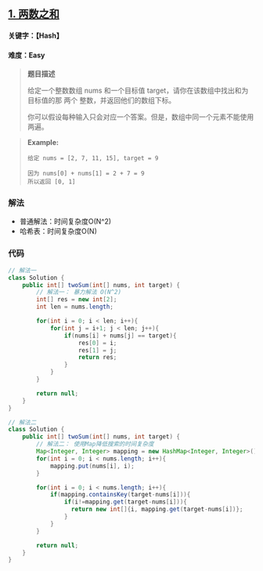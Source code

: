 ## [1. 两数之和](https://leetcode-cn.com/problems/two-sum/)

#### 关键字：【Hash】

#### 难度：Easy

> **题目描述**
>
> 给定一个整数数组 nums 和一个目标值 target，请你在该数组中找出和为目标值的那 两个 整数，并返回他们的数组下标。
>
> 你可以假设每种输入只会对应一个答案。但是，数组中同一个元素不能使用两遍。
>

> 
>
> **Example:**
>
> ```
> 给定 nums = [2, 7, 11, 15], target = 9
> 
> 因为 nums[0] + nums[1] = 2 + 7 = 9
> 所以返回 [0, 1]
> ```


### 解法

- 普通解法：时间复杂度O(N^2)
- 哈希表：时间复杂度O(N)

### 代码

```java
// 解法一
class Solution {
    public int[] twoSum(int[] nums, int target) {
        // 解法一： 暴力解法 O(N^2)
        int[] res = new int[2];
        int len = nums.length;

        for(int i = 0; i < len; i++){
            for(int j = i+1; j < len; j++){
                if(nums[i] + nums[j] == target){
                    res[0] = i;
                    res[1] = j;
                    return res;
                }
            }
        }

        return null;
    }
}
```

```java
// 解法二
class Solution {
    public int[] twoSum(int[] nums, int target) {
        // 解法二： 使用Map降低搜索的时间复杂度
        Map<Integer, Integer> mapping = new HashMap<Integer, Integer>();
        for(int i = 0; i < nums.length; i++){
            mapping.put(nums[i], i);
        }

        for(int i = 0; i < nums.length; i++){
            if(mapping.containsKey(target-nums[i])){
                if(i!=mapping.get(target-nums[i])){
                  return new int[]{i, mapping.get(target-nums[i])};  
                }
            }
        }

        return null;
    }
}
```

